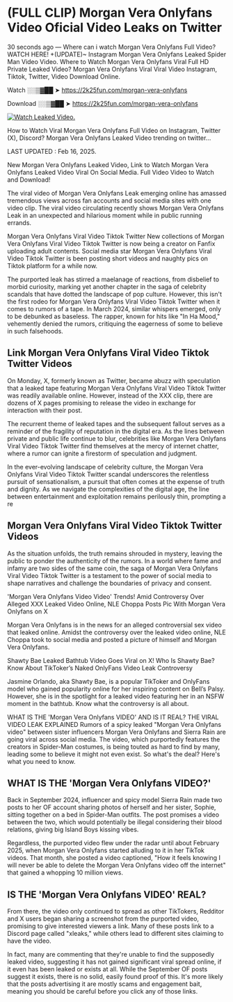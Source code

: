 # (FULL CLIP) Morgan Vera Onlyfans Video Oficial Video Leaks on Twitter

30 seconds ago — Where can i watch Morgan Vera Onlyfans Full Video? WATCH HERE! +(UPDATE)~ Instagram Morgan Vera Onlyfans Leaked Spider Man Video Video. Where to Watch Morgan Vera Onlyfans Viral Full HD Private Leaked Video? Morgan Vera Onlyfans Viral Viral Video Instagram, Tiktok, Twitter, Video Download Online.

Watch ░░▒▓██ ➤ https://2k25fun.com/morgan-vera-onlyfans

Download ░░▒▓██ ➤ https://2k25fun.com/morgan-vera-onlyfans

[![Watch Leaked Video.](https://miro.medium.com/v2/resize:fit:828/format:webp/1*cilzJN44JGOrTw9NJCrNHA.gif "Watch Leaked Video")](https://2k25fun.com/morgan-vera-onlyfans)

How to Watch Viral Morgan Vera Onlyfans Full Video on Instagram, Twitter (X), Discord? Morgan Vera Onlyfans Leaked Video trending on twitter...

LAST UPDATED : Feb 16, 2025.

New Morgan Vera Onlyfans Leaked Video, Link to Watch Morgan Vera Onlyfans Leaked Video Viral On Social Media. Full Video Video to Watch and Download!

The viral video of Morgan Vera Onlyfans Leak emerging online has amassed tremendous views across fan accounts and social media sites with one video clip. The viral video circulating recently shows Morgan Vera Onlyfans Leak in an unexpected and hilarious moment while in public running errands.

Morgan Vera Onlyfans Viral Video Tiktok Twitter New collections of Morgan Vera Onlyfans Viral Video Tiktok Twitter is now being a creator on Fanfix uploading adult contents. Social media star Morgan Vera Onlyfans Viral Video Tiktok Twitter is been posting short videos and naughty pics on Tiktok platform for a while now.

The purported leak has stirred a maelanage of reactions, from disbelief to morbid curiosity, marking yet another chapter in the saga of celebrity scandals that have dotted the landscape of pop culture. However, this isn't the first rodeo for Morgan Vera Onlyfans Viral Video Tiktok Twitter when it comes to rumors of a tape. In March 2024, similar whispers emerged, only to be debunked as baseless. The rapper, known for hits like "In Ha Mood," vehemently denied the rumors, critiquing the eagerness of some to believe in such falsehoods.

## Link Morgan Vera Onlyfans Viral Video Tiktok Twitter Videos

On Monday, X, formerly known as Twitter, became abuzz with speculation that a leaked tape featuring Morgan Vera Onlyfans Viral Video Tiktok Twitter was readily available online. However, instead of the XXX clip, there are dozens of X pages promising to release the video in exchange for interaction with their post.

The recurrent theme of leaked tapes and the subsequent fallout serves as a reminder of the fragility of reputation in the digital era. As the lines between private and public life continue to blur, celebrities like Morgan Vera Onlyfans Viral Video Tiktok Twitter find themselves at the mercy of internet chatter, where a rumor can ignite a firestorm of speculation and judgment.

In the ever-evolving landscape of celebrity culture, the Morgan Vera Onlyfans Viral Video Tiktok Twitter scandal underscores the relentless pursuit of sensationalism, a pursuit that often comes at the expense of truth and dignity. As we navigate the complexities of the digital age, the line between entertainment and exploitation remains perilously thin, prompting a re

##  Morgan Vera Onlyfans Viral Video Tiktok Twitter Videos

As the situation unfolds, the truth remains shrouded in mystery, leaving the public to ponder the authenticity of the rumors. In a world where fame and infamy are two sides of the same coin, the saga of Morgan Vera Onlyfans Viral Video Tiktok Twitter is a testament to the power of social media to shape narratives and challenge the boundaries of privacy and consent.

'Morgan Vera Onlyfans Video Video' Trends! Amid Controversy Over Alleged XXX Leaked Video Online, NLE Choppa Posts Pic With Morgan Vera Onlyfans on X

Morgan Vera Onlyfans is in the news for an alleged controversial sex video that leaked online. Amidst the controversy over the leaked video online, NLE Choppa took to social media and posted a picture of himself and Morgan Vera Onlyfans.

Shawty Bae Leaked Bathtub Video Goes Viral on X! Who Is Shawty Bae? Know About TikToker’s Naked OnlyFans Video Leak Controversy

Jasmine Orlando, aka Shawty Bae, is a popular TikToker and OnlyFans model who gained popularity online for her inspiring content on Bell’s Palsy. However, she is in the spotlight for a leaked video featuring her in an NSFW moment in the bathtub. Know what the controversy is all about.

WHAT IS THE 'Morgan Vera Onlyfans VIDEO' AND IS IT REAL? THE VIRAL VIDEO LEAK EXPLAINED Rumors of a spicy leaked "Morgan Vera Onlyfans video" between sister influencers Morgan Vera Onlyfans and Sierra Rain are going viral across social media. The video, which purportedly features the creators in Spider-Man costumes, is being touted as hard to find by many, leading some to believe it might not even exist. So what's the deal? Here's what you need to know.

## WHAT IS THE 'Morgan Vera Onlyfans VIDEO?'

Back in September 2024, influencer and spicy model Sierra Rain made two posts to her OF account sharing photos of herself and her sister, Sophie, sitting together on a bed in Spider-Man outfits. The post promises a video between the two, which would potentially be illegal considering their blood relations, giving big Island Boys kissing vibes.

Regardless, the purported video flew under the radar until about February 2025, when Morgan Vera Onlyfans started alluding to it in her TikTok videos. That month, she posted a video captioned, "How it feels knowing I will never be able to delete the Morgan Vera Onlyfans video off the internet" that gained a whopping 10 million views.

## IS THE 'Morgan Vera Onlyfans VIDEO' REAL?

From there, the video only continued to spread as other TikTokers, Redditor and X users began sharing a screenshot from the purported video, promising to give interested viewers a link. Many of these posts link to a Discord page called "xleaks," while others lead to different sites claiming to have the video.

In fact, many are commenting that they're unable to find the supposedly leaked video, suggesting it has not gained significant viral spread online, if it even has been leaked or exists at all. While the September OF posts suggest it exists, there is no solid, easily found proof of this. It's more likely that the posts advertising it are mostly scams and engagement bait, meaning you should be careful before you click any of those links.
